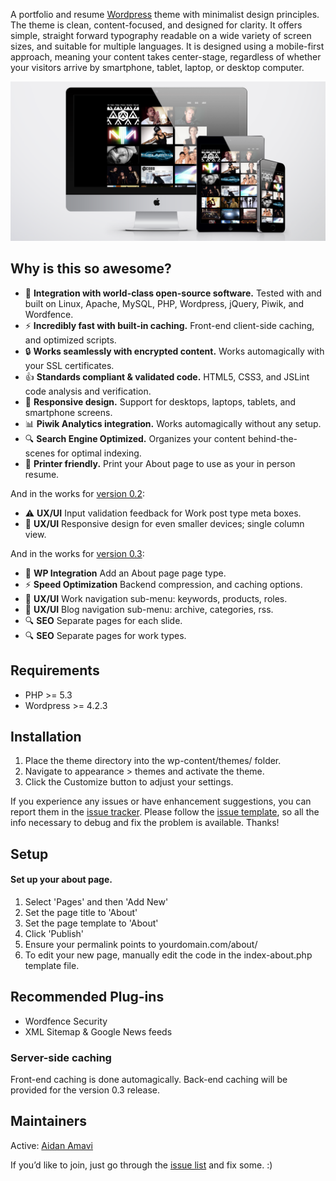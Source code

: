 A portfolio and resume [Wordpress](http://www.wordpress.org) theme with minimalist design principles. The theme is clean, content-focused, and designed for clarity. It offers simple, straight forward typography readable on a wide variety of screen sizes, and suitable for multiple languages. It is designed using a mobile-first approach, meaning your content takes center-stage, regardless of whether your visitors arrive by smartphone, tablet, laptop, or desktop computer.

![](https://raw.githubusercontent.com/aidanamavi/portfolio-resume/master/img/markdown_screenshot.png)



## Why is this so awesome?

* :rocket: **Integration with world-class open-source software.** Tested with and built on Linux, Apache, MySQL, PHP, Wordpress, jQuery, Piwik, and Wordfence.
* :zap: **Incredibly fast with built-in caching.** Front-end client-side caching, and optimized scripts.
* :lock: **Works seamlessly with encrypted content.** Works automagically with your SSL certificates.
* :+1: **Standards compliant & validated code.** HTML5, CSS3, and JSLint code analysis and verification.
* :iphone: **Responsive design.** Support for desktops, laptops, tablets, and smartphone screens.
* :bar_chart: **Piwik Analytics integration.** Works automagically without any setup.
* :mag: **Search Engine Optimized.** Organizes your content behind-the-scenes for optimal indexing.
* :page_facing_up: **Printer friendly.** Print your About page to use as your in person resume.

And in the works for [version 0.2](https://github.com/aidanamavi/portfolio-resume/milestones/0.2):
* :warning: **UX/UI** Input validation feedback for Work post type meta boxes.
* :iphone: **UX/UI** Responsive design for even smaller devices; single column view.


And in the works for [version 0.3](https://github.com/aidanamavi/portfolio-resume/milestones/0.3):
* :rocket: **WP Integration** Add an About page page type.
* :zap: **Speed Optimization** Backend compression, and caching options.
* :art: **UX/UI** Work navigation sub-menu: keywords, products, roles.
* :art: **UX/UI** Blog navigation sub-menu: archive, categories, rss.
* :mag: **SEO** Separate pages for each slide.
* :mag: **SEO** Separate pages for work types.



## Requirements

* PHP >= 5.3
* Wordpress >= 4.2.3



## Installation

1. Place the theme directory into the wp-content/themes/ folder.
2. Navigate to appearance > themes and activate the theme.
3. Click the Customize button to adjust your settings.

If you experience any issues or have enhancement suggestions, you can report them in the [issue tracker](https://github.com/aidanamavi/portfolio-resume/issues). Please follow the [issue template](https://raw.githubusercontent.com/aidanamavi/portfolio-resume/master/issues-template.md), so all the info necessary to debug and fix the problem is available. Thanks!



## Setup

#### Set up your about page.

1. Select 'Pages' and then 'Add New'
2. Set the page title to 'About'
3. Set the page template to 'About'
4. Click 'Publish'
5. Ensure your permalink points to yourdomain.com/about/
6. To edit your new page, manually edit the code in the index-about.php template file.



## Recommended Plug-ins

* Wordfence Security
* XML Sitemap & Google News feeds

### Server-side caching
Front-end caching is done automagically. Back-end caching will be provided for the version 0.3 release.



## Maintainers

Active: [Aidan Amavi](https://github.com/AidanAmavi)

If you’d like to join, just go through the [issue list](https://github.com/aidanamavi/portfolio-resume/issues) and fix some. :)
